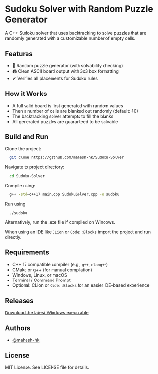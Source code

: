 
# Sudoku Solver with Random Puzzle Generator

A C++ Sudoku solver that uses backtracking to solve puzzles that are randomly generated with a customizable number of empty cells.


## Features

- 🎲 Random puzzle generator (with solvability checking)
- 🖨 Clean ASCII board output with 3x3 box formatting
- ✔ Verifies all placements for Sudoku rules



## How it Works

- A full valid board is first generated with random values
- Then a number of cells are blanked out randomly (default: 40)
- The backtracking solver attempts to fill the blanks
- All generated puzzles are guaranteed to be solvable


## Build and Run

Clone the project:

```bash
  git clone https://github.com/mahesh-hk/Sudoku-Solver
```

Navigate to project directory:

```bash
  cd Sudoku-Solver
```

Compile using:

```bash
  g++ -std=c++17 main.cpp SudokuSolver.cpp -o sudoku
```

Run using:

```bash
  ./sudoku
```
Alternatively, run the .exe file if compiled on Windows.


When using an IDE like `CLion` or `Code::Blocks` import the project and run directly.
## Requirements

- C++ 17 compatible compiler (e.g., `g++`, `clang++`)
- CMake or g++ (for manual compilation)
- Windows, Linux, or macOS
- Terminal / Command Prompt
- Optional: CLion or `Code::Blocks` for an easier IDE-based experience


## Releases

[Download the latest Windows executable](https://github.com/mahesh-hk/Sudoku-Solver/releases/latest)
## Authors

- [@mahesh-hk](https://github.com/mahesh-hk)


## License

MIT License. See LICENSE file for details.

